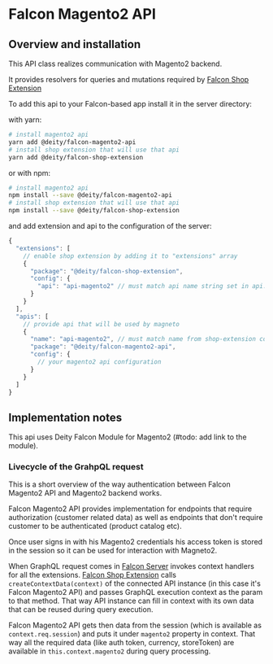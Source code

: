 # Falcon Magento2 API

## Overview and installation
This API class realizes communication with Magento2 backend.

It provides resolvers for queries and mutations required by [Falcon Shop Extension](https://github.com/deity-io/falcon/tree/master/packages/falcon-shop-extension)

To add this api to your Falcon-based app install it in the server directory: 

with yarn:
```bash
# install magento2 api
yarn add @deity/falcon-magento2-api
# install shop extension that will use that api
yarn add @deity/falcon-shop-extension
```

or with npm:
```bash
# install magento2 api
npm install --save @deity/falcon-magento2-api
# install shop extension that will use that api
npm install --save @deity/falcon-shop-extension
```

and add extension and api to the configuration of the server:
```js
{
  "extensions": [
    // enable shop extension by adding it to "extensions" array
    {
      "package": "@deity/falcon-shop-extension",
      "config": {
        "api": "api-magento2" // must match api name string set in api.name property below
      }
    }
  ],
  "apis": [
    // provide api that will be used by magneto
    {
      "name": "api-magento2", // must match name from shop-extension configuration 
      "package": "@deity/falcon-magento2-api",
      "config": {
        // your magento2 api configuration
      }
    }
  ]
}
```

## Implementation notes
This api uses Deity Falcon Module for Magento2 (#todo: add link to the module).

### Livecycle of the GrahpQL request
This is a short overview of the way authentication between Falcon Magento2 API and Magento2 backend works. 

Falcon Magento2 API provides implementation for endpoints that require authorization (customer related data) as well as endpoints that don't require customer to be authenticated (product catalog etc).

Once user signs in with his Magento2 credentials his access token is stored in the session so it can be used for interaction with Magneto2.

When GraphQL request comes in [Falcon Server](https://github.com/deity-io/falcon/tree/master/packages/falcon-server) invokes context handlers for all the extensions. [Falcon Shop Extension](https://github.com/deity-io/falcon/tree/master/packages/falcon-shop-extension) calls `createContextData(context)` of the connected API instance (in this case it's Falcon Magento2 API) and passes GraphQL execution context as the param to that method. That way API instance can fill in context with its own data that can be reused during query execution. 

Falcon Magento2 API gets then data from the session (which is available as `context.req.session`) and puts it under `magento2` property in context. That way all the required data (like auth token, currency, storeToken) are available in `this.context.magento2` during query processing.

